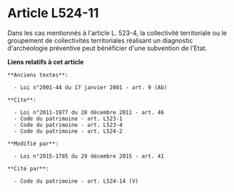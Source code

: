 # Article L524-11

Dans les cas mentionnés à l'article L. 523-4, la collectivité territoriale ou le groupement de collectivités territoriales
réalisant un diagnostic d'archéologie préventive peut bénéficier d'une subvention de l'Etat.

**Liens relatifs à cet article**

	**Anciens textes**:

	  - Loi n°2001-44 du 17 janvier 2001 - art. 9 (Ab)

	**Cite**:

	  - Loi n°2011-1977 du 28 décembre 2011 - art. 46
	  - Code du patrimoine - art. L523-1
	  - Code du patrimoine - art. L523-4
	  - Code du patrimoine - art. L524-2

	**Modifié par**:

	  - Loi n°2015-1785 du 29 décembre 2015 - art. 41

	**Cité par**:

	  - Code du patrimoine - art. L524-14 (V)
